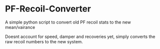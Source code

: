 # PF-Recoil-Converter
A simple python script to convert old PF recoil stats to the new mean/vairance

Doesnt account for speed, damper and recoveries yet, simply converts the raw recoil numbers to the new system.
